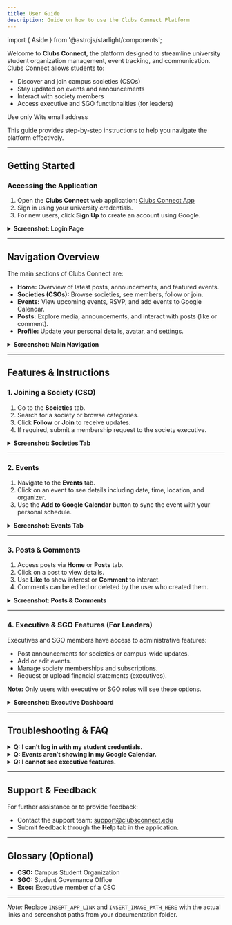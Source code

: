 ```yaml
---
title: User Guide
description: Guide on how to use the Clubs Connect Platform
---
```


import { Aside } from '@astrojs/starlight/components';

Welcome to **Clubs Connect**, the platform designed to streamline university student organization management, event tracking, and communication. Clubs Connect allows students to:

- Discover and join campus societies (CSOs)
- Stay updated on events and announcements
- Interact with society members
- Access executive and SGO functionalities (for leaders)
<Aside type="note">Use only Wits email address</Aside>

This guide provides step-by-step instructions to help you navigate the platform effectively.

---

## Getting Started

### Accessing the Application

1. Open the **Clubs Connect** web application: [Clubs Connect App](Ihttps://gentle-coast-05e458303.1.azurestaticapps.net/)
2. Sign in using your university credentials.
3. For new users, click **Sign Up** to create an account using Google.

<details>
<summary><strong>Screenshot: Login Page</strong></summary>

![Login Page](INSERT_IMAGE_PATH_HERE)

</details>

---

## Navigation Overview

The main sections of Clubs Connect are:

- **Home:** Overview of latest posts, announcements, and featured events.
- **Societies (CSOs):** Browse societies, see members, follow or join.
- **Events:** View upcoming events, RSVP, and add events to Google Calendar.
- **Posts:** Explore media, announcements, and interact with posts (like or comment).
- **Profile:** Update your personal details, avatar, and settings.

<details>
<summary><strong>Screenshot: Main Navigation</strong></summary>

![Navigation](INSERT_IMAGE_PATH_HERE)

</details>

---

## Features & Instructions

### 1. Joining a Society (CSO)

1. Go to the **Societies** tab.
2. Search for a society or browse categories.
3. Click **Follow** or **Join** to receive updates.
4. If required, submit a membership request to the society executive.

<details>
<summary><strong>Screenshot: Societies Tab</strong></summary>

![Societies](INSERT_IMAGE_PATH_HERE)

</details>

---

### 2. Events

1. Navigate to the **Events** tab.
2. Click on an event to see details including date, time, location, and organizer.
3. Use the **Add to Google Calendar** button to sync the event with your personal schedule.

<details>
<summary><strong>Screenshot: Events Tab</strong></summary>

![Events](INSERT_IMAGE_PATH_HERE)

</details>

---

### 3. Posts & Comments

1. Access posts via **Home** or **Posts** tab.
2. Click on a post to view details.
3. Use **Like** to show interest or **Comment** to interact.
4. Comments can be edited or deleted by the user who created them.

<details>
<summary><strong>Screenshot: Posts & Comments</strong></summary>

![Posts](INSERT_IMAGE_PATH_HERE)

</details>

---

### 4. Executive & SGO Features (For Leaders)

Executives and SGO members have access to administrative features:

- Post announcements for societies or campus-wide updates.
- Add or edit events.
- Manage society memberships and subscriptions.
- Request or upload financial statements (executives).

**Note:** Only users with executive or SGO roles will see these options.

<details>
<summary><strong>Screenshot: Executive Dashboard</strong></summary>

![Executive Dashboard](INSERT_IMAGE_PATH_HERE)

</details>

---

## Troubleshooting & FAQ

<details>
<summary><strong>Q: I can’t log in with my student credentials.</strong></summary>
<p>A: Ensure your email and student number are correct. Contact the SGO admin if issues persist.</p>
</details>

<details>
<summary><strong>Q: Events aren’t showing in my Google Calendar.</strong></summary>
<p>A: Make sure you are signed into your Google account and allow access when prompted.</p>
</details>

<details>
<summary><strong>Q: I cannot see executive features.</strong></summary>
<p>A: These features are restricted to designated roles. Contact your society admin for access.</p>
</details>

---

## Support & Feedback

For further assistance or to provide feedback:

- Contact the support team: [support@clubsconnect.edu](mailto:support@clubsconnect.edu)
- Submit feedback through the **Help** tab in the application.

---

## Glossary (Optional)

- **CSO:** Campus Student Organization
- **SGO:** Student Governance Office
- **Exec:** Executive member of a CSO

---

_Note:_ Replace `INSERT_APP_LINK` and `INSERT_IMAGE_PATH_HERE` with the actual links and screenshot paths from your documentation folder.
